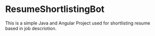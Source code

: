 # ResumeShortlistingBot
This is a simple Java and Angular Project used for shortlisting resume based in job descriotion.
